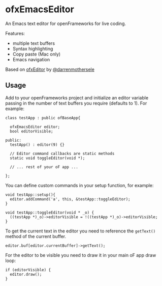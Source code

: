 # ofxEmacsEditor

An Emacs text editor for openFrameworks for live coding.

Features:
* multiple text buffers
* Syntax highlighting
* Copy paste (Mac only)
* Emacs navigation

Based on [ofxEditor](https://github.com/darrenmothersele/ofxEditor) by [@darrenmothersele](https://github.com/darrenmothersele)

## Usage

Add to your openFrameworks project and initialize an editor variable passing
in the number of text buffers you require (defaults to 1). For example:

    class testApp : public ofBaseApp{

      ofxEmacsEditor editor;
      bool editorVisible;

    public:
      testApp() : editor(9) {}

      // Editor command callbacks are static methods
      static void toggleEditor(void *);

      // ... rest of your oF app ...

    };

You can define custom commands in your setup function, for example:

    void testApp::setup(){
      editor.addCommand('a', this, &testApp::toggleEditor);
    }

    void testApp::toggleEditor(void * _o) {
      ((testApp *)_o)->editorVisible = !((testApp *)_o)->editorVisible;
    }

To get the current text in the editor you need to reference the `getText()`
method of the current buffer.

    editor.buf[editor.currentBuffer]->getText();

For the editor to be visible you need to draw it in your main oF app draw loop:

    if (editorVisible) {
      editor.draw();
    }

